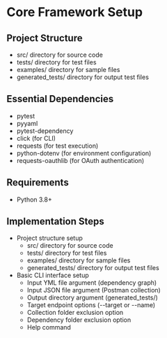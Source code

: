 # Core Framework Setup

## Project Structure
- src/ directory for source code
- tests/ directory for test files
- examples/ directory for sample files
- generated_tests/ directory for output test files

## Essential Dependencies
- pytest
- pyyaml
- pytest-dependency
- click (for CLI)
- requests (for test execution)
- python-dotenv (for environment configuration)
- requests-oauthlib (for OAuth authentication)

## Requirements
- Python 3.8+

## Implementation Steps
- Project structure setup
  - src/ directory for source code
  - tests/ directory for test files
  - examples/ directory for sample files
  - generated_tests/ directory for output test files
- Basic CLI interface setup
  - Input YML file argument (dependency graph)
  - Input JSON file argument (Postman collection)
  - Output directory argument (generated_tests/)
  - Target endpoint options (--target or --name)
  - Collection folder exclusion option
  - Dependency folder exclusion option
  - Help command
